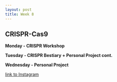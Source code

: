```yaml
---
layout: post
title: Week 8
---
```


## CRISPR-Cas9


**Monday - CRISPR Workshop**



**Tuesday - CRISPR Bestiary + Personal Project cont.**



**Wednesday - Personal Project**




[link to Instagram ](https://www.instagram.com/carolina.minana/)